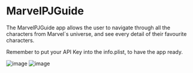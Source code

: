 # MarvelPJGuide
The MarvelPJGuide app allows the user to navigate through all the characters from Marvel´s universe, and see every detail of their favourite characters.

Remember to put your API Key into the info.plist, to have the app ready.

![image](https://user-images.githubusercontent.com/32483817/122318461-5e6bf000-cf1f-11eb-96a5-0eec733230f9.png)
![image](https://user-images.githubusercontent.com/32483817/122318472-63c93a80-cf1f-11eb-8482-af6554169f10.png)
